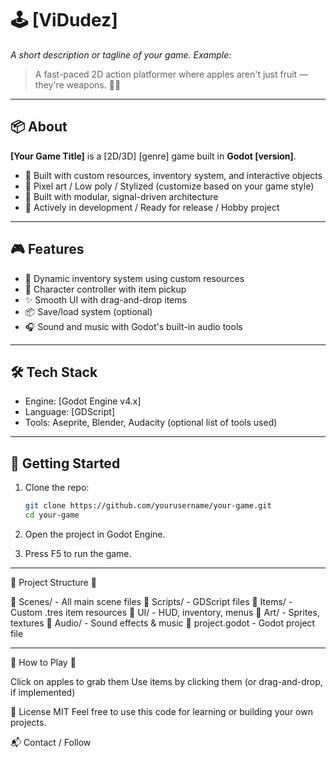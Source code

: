 # 🕹️ [ViDudez]

_A short description or tagline of your game. Example:_
> A fast-paced 2D action platformer where apples aren't just fruit — they're weapons. 🍎💥

---

## 📦 About

**[Your Game Title]** is a [2D/3D] [genre] game built in **Godot [version]**.

- 🔧 Built with custom resources, inventory system, and interactive objects
- 🎨 Pixel art / Low poly / Stylized (customize based on your game style)
- 🧠 Built with modular, signal-driven architecture
- 🐛 Actively in development / Ready for release / Hobby project

---

## 🎮 Features

- 🍎 Dynamic inventory system using custom resources
- 🧍 Character controller with item pickup
- ✨ Smooth UI with drag-and-drop items
- 📦 Save/load system (optional)
- 🎧 Sound and music with Godot's built-in audio tools

---

## 🛠️ Tech Stack

- Engine: [Godot Engine v4.x]
- Language: [GDScript]
- Tools: Aseprite, Blender, Audacity (optional list of tools used)

---

## 🚀 Getting Started

1. Clone the repo:
   ```bash
   git clone https://github.com/yourusername/your-game.git
   cd your-game
2. Open the project in Godot Engine.

3. Press F5 to run the game.

---


📂 Project Structure 📂 

📁 Scenes/            - All main scene files
📁 Scripts/           - GDScript files
📁 Items/             - Custom .tres item resources
📁 UI/                - HUD, inventory, menus
📁 Art/               - Sprites, textures
📁 Audio/             - Sound effects & music
📄 project.godot      - Godot project file

---

🧪 How to Play 🧪

Click on apples to grab them
Use items by clicking them (or drag-and-drop, if implemented)

📜 License
MIT
Feel free to use this code for learning or building your own projects.

📬 Contact / Follow
